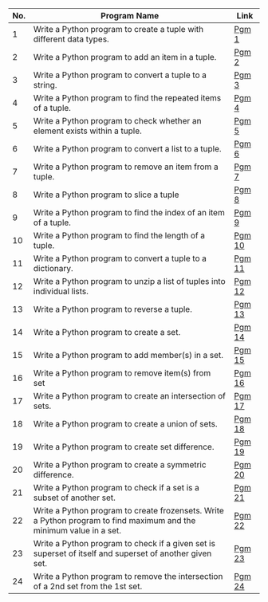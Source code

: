 |No.|Program Name|Link|
|-|-|-|
|1|Write a Python program to create a tuple with different data types. | [Pgm 1](/Python/Assignment_5/5_1.py) |
|2|Write a Python program to add an item in a tuple. | [Pgm 2](/Python/Assignment_5/5_2.py) |
|3|Write a Python program to convert a tuple to a string. | [Pgm 3](/Python/Assignment_5/5_3.py) |
|4|Write a Python program to find the repeated items of a tuple. | [Pgm 4](/Python/Assignment_5/5_4.py) |
|5|Write a Python program to check whether an element exists within a tuple. | [Pgm 5](/Python/Assignment_5/5_5.py) |
|6|Write a Python program to convert a list to a tuple. | [Pgm 6](/Python/Assignment_5/5_6.py) |
|7|Write a Python program to remove an item from a tuple. | [Pgm 7](/Python/Assignment_5/5_7.py) |
|8|Write a Python program to slice a tuple| [Pgm 8](/Python/Assignment_5/5_8.py) |
|9|Write a Python program to find the index of an item of a tuple. | [Pgm 9](/Python/Assignment_5/5_9.py) |
|10|Write a Python program to find the length of a tuple. | [Pgm 10](/Python/Assignment_5/5_10.py) |
|11|Write a Python program to convert a tuple to a dictionary. | [Pgm 11](/Python/Assignment_5/5_11.py) |
|12|Write a Python program to unzip a list of tuples into individual lists. | [Pgm 12](/Python/Assignment_5/5_12.py) |
|13|Write a Python program to reverse a tuple. | [Pgm 13](/Python/Assignment_5/5_13.py) |
|14|Write a Python program to create a set. | [Pgm 14](/Python/Assignment_5/5_14.py) |
|15|Write a Python program to add member(s) in a set.| [Pgm 15](/Python/Assignment_5/5_15.py) |
|16|Write a Python program to remove item(s) from set | [Pgm 16](/Python/Assignment_5/5_16.py) |
|17|Write a Python program to create an intersection of sets. | [Pgm 17](/Python/Assignment_5/5_17.py) |
|18|Write a Python program to create a union of sets. | [Pgm 18](/Python/Assignment_5/5_18.py) |
|19|Write a Python program to create set difference. | [Pgm 19](/Python/Assignment_5/5_19.py) |
|20|Write a Python program to create a symmetric difference. | [Pgm 20](/Python/Assignment_5/5_20.py) |
|21|Write a Python program to check if a set is a subset of another set. | [Pgm 21](/Python/Assignment_5/5_21.py) |
|22|Write a Python program to create frozensets. Write a Python program to find maximum and the minimum value in a set. | [Pgm 22](/Python/Assignment_5/5_22.py) |
|23|Write a Python program to check if a given set is superset of itself and superset of another given set. | [Pgm 23](/Python/Assignment_5/5_23.py) |
|24|Write a Python program to remove the intersection of a 2nd set from the 1st set.| [Pgm 24](/Python/Assignment_5/5_24.py) |
